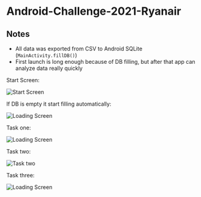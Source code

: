 # Android-Challenge-2021-Ryanair

## Notes

* All data was exported from CSV to Android SQLite (`MainActivity.fillDB()`)
* First launch is long enough because of DB filling, but after that app can analyze data really quickly

Start Screen:

![Start Screen](https://github.com/ArtsiomKrauchanka/Android-Challenge-2021-Ryanair/blob/master/Screens/Zrzut%20ekranu%202021-05-26%20210238.png?raw=true)

If DB is empty it start filling automatically:

![Loading Screen](https://github.com/ArtsiomKrauchanka/Android-Challenge-2021-Ryanair/blob/master/Screens/Zrzut%20ekranu%202021-05-25%20225857.png?raw=true)

Task one:

![Loading Screen](https://github.com/ArtsiomKrauchanka/Android-Challenge-2021-Ryanair/blob/master/Screens/Zrzut%20ekranu%202021-05-26%20222916.png?raw=true)

Task two:

![Task two](https://github.com/ArtsiomKrauchanka/Android-Challenge-2021-Ryanair/blob/master/Screens/Zrzut%20ekranu%202021-05-26%20210210.png?raw=true)

Task three:

![Loading Screen](https://github.com/ArtsiomKrauchanka/Android-Challenge-2021-Ryanair/blob/master/Screens/Zrzut%20ekranu%202021-05-26%20223006.png?raw=true)



